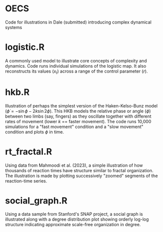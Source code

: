 # OECS
Code for illustrations in Dale (submitted) introducing complex dynamical systems

# logistic.R

A commonly used model to illustrate core concepts of complexity and dynamics. Code runs individual simulations of the logistic map. It also reconstructs its values ($x_t$) across a range of the control parameter ($r$).

# hkb.R

Illustration of perhaps the simplest version of the Haken-Kelso-Bunz model ($\dot{\phi} = - \sin\phi - 2 k \sin 2 \phi$). This HKB models the relative phase or angle ($\phi$) between two limbs (say, fingers) as they oscillate together with different rates of movement (lower $k$ == faster movement). The code runs 10,000 simulations for a "fast movement" condition and a "slow movement" condition and plots $\phi$ in time.

# rt_fractal.R

Using data from Mahmoodi et al. (2023), a simple illustration of how thousands of reaction times have structure similar to fractal organization. The illustration is made by plotting successively "zoomed" segments of the reaction-time series.

# social_graph.R

Using a data sample from Stanford's SNAP project, a social graph is illustrated along with a degree distribution plot showing orderly log-log structure indicating approximate scale-free organization in degree.
